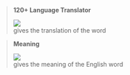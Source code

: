 > **120+ Language Translator** 
> 
> <img src="https://imgur.com/BrDA87R.jpg"><br> gives the translation of the word 


> **Meaning**
> 
> <img src="https://imgur.com/Oju6NSv.jpg"><br> gives the meaning of the English word
